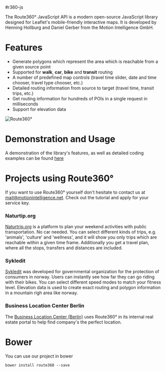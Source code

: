 #r360-js

The Route360° JavaScript API is a modern open-source JavaScript library designed for Leaflet's mobile-friendly interactive maps. It is developed by Henning Hollburg and Daniel Gerber from the Motion Intelligence GmbH. 
# Features

* Generate polygons which represent the area which is reachable from a given source point
* Supported for **walk**, **car**, **bike** and **transit** routing
* A number of predefined map controls (travel time slider, date and time chooser, travel type chooser, etc.)
* Detailed routing information from source to target (travel time, transit trips, etc.)
* Get routing information for hundreds of POIs in a single request in milliseconds
* Support for elevation data

<img src="http://route360.net/project/tutorial/img/background-image-start.png" alt="Route360°" />

# Demonstration and Usage
A demonstration of the library's features, as well as detailed coding examples can be found [here](http://www.route360.net/project/tutorial)

# Projects using Route360°
If you want to use Route360° yourself don't hesitate to contact us at [mail@motionintelligence.net](mailto:mail@motionintelligence.net). Check out the tutorial and apply for your service key. 

### Naturtip.org
[Naturtrip.org](http://naturtrip.org) is a platform to plan your weekend activities with public transportation. No car needed. You can select different kinds of trips, e.g. 'animals', 'culture' and 'wellness', and it will show you only trips which are reachable within a given time frame. Additionally you get a travel plan, where all the stops, transfers and distances are included.

### Sykledit
[Sykledit](http://www.forbrukerradet.no/tips-og-r%C3%A5d/sykle-dit;jsessionid=618DC2DB1DB2D79DA8C2185EA1827995) was developed for governmental organization for the protection of consumers in norway. Users can instantly see how far they can go riding with their bikes. You can select different speed modes to match your fitness level. Elevation data is used to create exact routing and polygon information in a mountain righ area like norway.

### Business Location Center Berlin
The [Business Location Center (Berlin)](http://www.businesslocationcenter.de/de) uses Route360° in its internal real estate portal to help find company's the perfect location.

# Bower
You can use our project in bower

    bower install route360 --save
